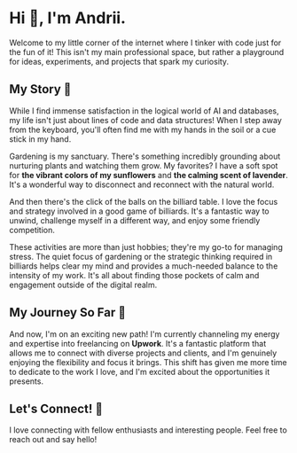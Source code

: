

# Hi 👋, I'm  Andrii.

Welcome to my little corner of the internet where I tinker with code just for the fun of it! This isn't my main professional space, but rather a playground for ideas, experiments, and projects that spark my curiosity.

## My Story  🚀

While I find immense satisfaction in the logical world of AI and databases, my life isn't just about lines of code and data structures! When I step away from the keyboard, you'll often find me with my hands in the soil or a cue stick in my hand.

Gardening is my sanctuary. There's something incredibly grounding about nurturing plants and watching them grow. My favorites? I have a soft spot for **the vibrant colors of my sunflowers** and **the calming scent of lavender**. It's a wonderful way to disconnect and reconnect with the natural world.

And then there's the click of the balls on the billiard table. I love the focus and strategy involved in a good game of billiards. It's a fantastic way to unwind, challenge myself in a different way, and enjoy some friendly competition.

These activities are more than just hobbies; they're my go-to for managing stress. The quiet focus of gardening or the strategic thinking required in billiards helps clear my mind and provides a much-needed balance to the intensity of my work. It's all about finding those pockets of calm and engagement outside of the digital realm.


## My Journey So Far 🚀


And now, I'm on an exciting new path! I'm currently channeling my energy and expertise into freelancing on **Upwork**. It's a fantastic platform that allows me to connect with diverse projects and clients, and I'm genuinely enjoying the flexibility and focus it brings. This shift has given me more time to dedicate to the work I love, and I'm excited about the opportunities it presents.


## Let's Connect! 🤝

I love connecting with fellow enthusiasts and interesting people. Feel free to reach out and say hello!

<!--
**charisma1004/charisma1004** is a ✨ _special_ ✨ repository because its `README.md` (this file) appears on your GitHub profile.

Here are some ideas to get you started:

- 🔭 I’m currently working on ...
- 🌱 I’m currently learning ...
- 👯 I’m looking to collaborate on ...
- 🤔 I’m looking for help with ...
- 💬 Ask me about ...
- 📫 How to reach me: ...
- 😄 Pronouns: ...
- ⚡ Fun fact: ...
-->
